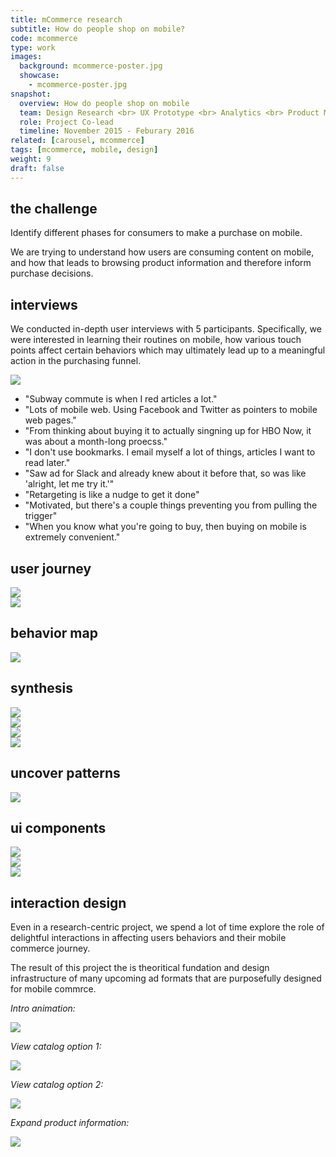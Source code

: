 ```yaml
---
title: mCommerce research
subtitle: How do people shop on mobile?
code: mcommerce
type: work
images:
  background: mcommerce-poster.jpg
  showcase: 
    - mcommerce-poster.jpg
snapshot:
  overview: How do people shop on mobile
  team: Design Research <br> UX Prototype <br> Analytics <br> Product Management
  role: Project Co-lead
  timeline: November 2015 - Feburary 2016
related: [carousel, mcommerce]
tags: [mcommerce, mobile, design]
weight: 9
draft: false
---
```


## the challenge

Identify different phases for consumers to make a purchase on mobile.

We are trying to understand how users are consuming content on mobile, and how that leads to browsing product information and therefore inform purchase decisions.

## interviews

We conducted in-depth user interviews with 5 participants. Specifically, we were interested in learning their routines on mobile, how various touch points affect certain behaviors which may ultimately lead up to a meaningful action in the purchasing funnel.

<div><img src="/work/mcommerce/discussion-guide.jpg"></div>

- "Subway commute is when I red articles a lot."
- "Lots of mobile web. Using Facebook and Twitter as pointers to mobile web pages."
- "From thinking about buying it to actually singning up for HBO Now, it was about a month-long proecss."
- "I don't use bookmarks. I email myself a lot of things, articles I want to read later."
- "Saw ad for Slack and already knew about it before that, so was like 'alright, let me try it.'"
- "Retargeting is like a nudge to get it done"
- "Motivated, but there's a couple things preventing you from pulling the trigger"
- "When you know what you're going to buy, then buying on mobile is extremely convenient."

## user journey

<div><img src="/work/mcommerce/journey-1.png"></div>
<div><img src="/work/mcommerce/journey-2.png"></div>

## behavior map

<div><img src="/work/mcommerce/behavior-map-framework.jpg"></div>

## synthesis

<div><img src="/work/mcommerce/deck-1.jpg"></div>
<div><img src="/work/mcommerce/deck-2.jpg"></div>
<div><img src="/work/mcommerce/deck-3.jpg"></div>
<div><img src="/work/mcommerce/deck-4.jpg"></div>

## uncover patterns

<div><img src="/work/mcommerce/references.jpg"></div>

## ui components

<div><img src="/work/mcommerce/ui-components-1.jpg"></div>
<div><img src="/work/mcommerce/ui-components-2.jpg"></div>
<div><img src="/work/mcommerce/ui-components-3.jpg"></div>

## interaction design

Even in a research-centric project, we spend a lot of time explore the role of delightful interactions in affecting users behaviors and their mobile commerce journey.

The result of this project the is theoritical fundation and design infrastructure of many upcoming ad formats that are purposefully designed for mobile commrce.

*Intro animation:*

<div><img src="/work/mcommerce/mcommerce-ix-1.gif"></div>

*View catalog option 1:*

<div><img src="/work/mcommerce/mcommerce-ix-2.gif"></div>

*View catalog option 2:*

<div><img src="/work/mcommerce/mcommerce-ix-3.gif"></div>

*Expand product information:*

<div><img src="/work/mcommerce/mcommerce-ix-4.gif"></div>
